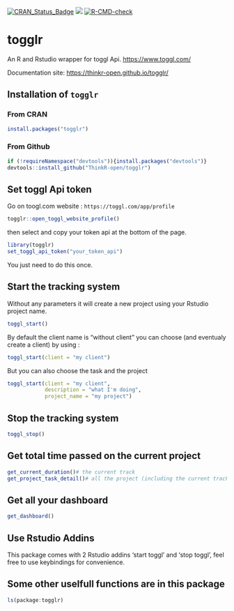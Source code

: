 
<!-- README.md is generated from README.Rmd. Please edit that file -->

<!-- badges: start -->
[![CRAN\_Status\_Badge](http://www.r-pkg.org/badges/version/togglr)](https://cran.r-project.org/package=togglr)
[![](http://cranlogs.r-pkg.org/badges/togglr)](https://cran.r-project.org/package=togglr)
[![R-CMD-check](https://github.com/ThinkR-open/togglr/workflows/R-CMD-check/badge.svg)](https://github.com/ThinkR-open/togglr/actions)
<!-- badges: end -->

# togglr

An R and Rstudio wrapper for toggl Api. <https://www.toggl.com/>

Documentation site: <https://thinkr-open.github.io/togglr/>

## Installation of `togglr`

### From CRAN

``` r
install.packages("togglr")
```

### From Github

``` r
if (!requireNamespace("devtools")){install.packages("devtools")}
devtools::install_github("ThinkR-open/togglr")
```

## Set toggl Api token

Go on toogl.com website : `https://toggl.com/app/profile`

``` r
togglr::open_toggl_website_profile()
```

then select and copy your token api at the bottom of the page.

``` r
library(togglr)
set_toggl_api_token("your_token_api")
```

You just need to do this once.

## Start the tracking system

Without any parameters it will create a new project using your Rstudio
project name.

``` r
toggl_start()
```

By default the client name is “without client” you can choose (and
eventualy create a client) by using :

``` r
toggl_start(client = "my client")
```

But you can also choose the task and the project

``` r
toggl_start(client = "my client",
            description = "what I'm doing",
            project_name = "my project")
```

## Stop the tracking system

``` r
toggl_stop()
```

## Get total time passed on the current project

``` r
get_current_duration()# the current track
get_project_task_detail()# all the project (including the current track)
```

## Get all your dashboard

``` r
get_dashboard()
```

## Use Rstudio Addins

This package comes with 2 Rstudio addins ‘start toggl’ and ‘stop toggl’,
feel free to use keybindings for convenience.

## Some other uselfull functions are in this package

``` r
ls(package:togglr)
```

